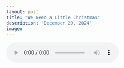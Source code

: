 ```yaml
---
layout: post
title: "We Need a Little Christmas"
description: 'December 29, 2024'
image:
---
```


<audio controls>
  <source src="assets/audio/fbc_2024-12-29_sermon.mp3" type="audio/mp3">
Your browser does not support the audio element.
</audio>
